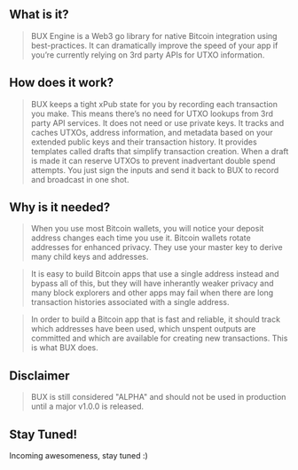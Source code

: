 ## What is it?

> BUX Engine is a Web3 go library for native Bitcoin integration using best-practices. It can dramatically improve the speed of your app if you’re currently relying on 3rd party APIs for UTXO information.

## How does it work?

> BUX keeps a tight xPub state for you by recording each transaction you make. This means there’s no need for UTXO lookups from 3rd party API services. It does not need or use private keys. It tracks and caches UTXOs, address information, and metadata based on your extended public keys and their transaction history. It provides templates called drafts that simplify transaction creation. When a draft is made it can reserve UTXOs to prevent inadvertant double spend attempts. You just sign the inputs and send it back to BUX to record and broadcast in one shot.

## Why is it needed?

> When you use most Bitcoin wallets, you will notice your deposit address changes each time you use it. Bitcoin wallets rotate addresses for enhanced privacy. They use your master key to derive many child keys and addresses.

> It is easy to build Bitcoin apps that use a single address instead and bypass all of this, but they will have inherantly weaker privacy and many block explorers and other apps may fail when there are long transaction histories associated with a single address.

> In order to build a Bitcoin app that is fast and reliable, it should track which addresses have been used, which unspent outputs are committed and which are available for creating new transactions. This is what BUX does.

## Disclaimer

> BUX is still considered "ALPHA" and should not be used in production until a major v1.0.0 is released.

## Stay Tuned!

Incoming awesomeness, stay tuned :)
